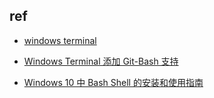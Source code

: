 





## ref
+ [windows terminal](https://github.com/microsoft/terminal)
+ [Windows Terminal 添加 Git-Bash 支持](https://www.jianshu.com/p/450aac19d981)

+ [Windows 10 中 Bash Shell 的安装和使用指南](https://www.jianshu.com/p/a90591d5db0c)